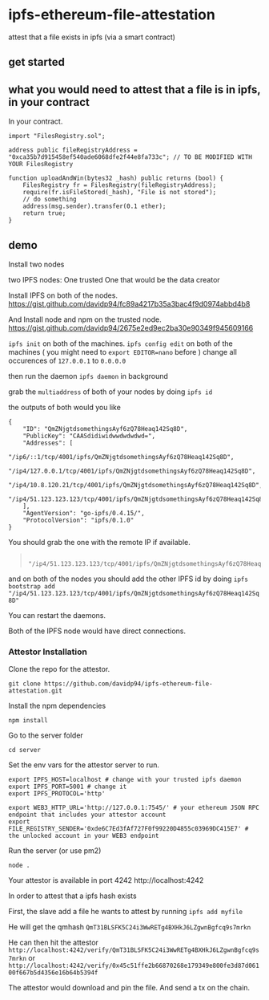 # ipfs-ethereum-file-attestation
attest that a file exists in ipfs (via a smart contract)


## get started



## what you would need to attest that a file is in ipfs, in your contract

In your contract.
```
import "FilesRegistry.sol";

address public fileRegistryAddress = "0xca35b7d915458ef540ade6068dfe2f44e8fa733c"; // TO BE MODIFIED WITH YOUR FilesRegistry

function uploadAndWin(bytes32 _hash) public returns (bool) {
    FilesRegistry fr = FilesRegistry(fileRegistryAddress);
    require(fr.isFileStored(_hash), "File is not stored");
    // do something
    address(msg.sender).transfer(0.1 ether);
    return true;
}

```

## demo

Install two nodes

two IPFS nodes:
One trusted
One that would be the data creator

Install IPFS on both of the nodes.
https://gist.github.com/davidp94/fc89a4217b35a3bac4f9d0974abbd4b8

And Install node and npm on the trusted node.
https://gist.github.com/davidp94/2675e2ed9ec2ba30e90349f945609166


`ipfs init` on both of the machines.
`ipfs config edit` on both of the machines ( you might need to `export EDITOR=nano` before )
change all occurences of `127.0.0.1` to `0.0.0.0`

then run the daemon
`ipfs daemon` in background

grab the `multiaddress` of both of your nodes by doing
`ipfs id`

the outputs of both would you like
```
{
	"ID": "QmZNjgtdsomethingsAyf6zQ78Heaq142Sq8D",
	"PublicKey": "CAASdidiwidwwdwdwdwd=",
	"Addresses": [
		"/ip6/::1/tcp/4001/ipfs/QmZNjgtdsomethingsAyf6zQ78Heaq142Sq8D",
		"/ip4/127.0.0.1/tcp/4001/ipfs/QmZNjgtdsomethingsAyf6zQ78Heaq142Sq8D",
		"/ip4/10.8.120.21/tcp/4001/ipfs/QmZNjgtdsomethingsAyf6zQ78Heaq142Sq8D",
		"/ip4/51.123.123.123/tcp/4001/ipfs/QmZNjgtdsomethingsAyf6zQ78Heaq142Sq8D"
	],
	"AgentVersion": "go-ipfs/0.4.15/",
	"ProtocolVersion": "ipfs/0.1.0"
}
```


You should grab the one with the remote IP if available.
> 		"/ip4/51.123.123.123/tcp/4001/ipfs/QmZNjgtdsomethingsAyf6zQ78Heaq142Sq8D"

and on both of the nodes you should add the other IPFS id by doing
`ipfs bootstrap add "/ip4/51.123.123.123/tcp/4001/ipfs/QmZNjgtdsomethingsAyf6zQ78Heaq142Sq8D"`


You can restart the daemons.

Both of the IPFS node would have direct connections.

### Attestor Installation

Clone the repo for the attestor.
```
git clone https://github.com/davidp94/ipfs-ethereum-file-attestation.git

```

Install the npm dependencies
```
npm install
```

Go to the server folder

```
cd server
```

Set the env vars for the attestor server to run.

```
export IPFS_HOST=localhost # change with your trusted ipfs daemon
export IPFS_PORT=5001 # change it
export IPFS_PROTOCOL='http'

export WEB3_HTTP_URL='http://127.0.0.1:7545/' # your ethereum JSON RPC endpoint that includes your attestor account
export FILE_REGISTRY_SENDER='0xde6C7Ed3fAf727F0f99220D4855c03969DC415E7' # the unlocked account in your WEB3 endpoint
```

Run the server (or use pm2)

```
node .
```

Your attestor is available in port 4242 http://localhost:4242

In order to attest that a ipfs hash exists

First, the slave add a file he wants to attest by running `ipfs add myfile`

He will get the qmhash `QmT31BLSFK5C24i3WwRETg4BXHkJ6LZgwnBgfcq9s7mrkn`

He can then hit the attestor `http://localhost:4242/verify/QmT31BLSFK5C24i3WwRETg4BXHkJ6LZgwnBgfcq9s7mrkn` or `http://localhost:4242/verify/0x45c51ffe2b66870268e179349e800fe3d87d06100f667b5d4356e16b64b5394f`

The attestor would download and pin the file. And send a tx on the chain.
